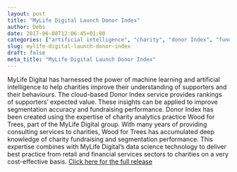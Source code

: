 ```yaml
---
layout: post
title: "MyLife Digital Launch Donor Index"
author: Debs
date: 2017-06-08T12:06:45+01:00
categories: ["artificial intelligence", "charity", "donor Index", "fundraising", "GDPR", "machine learning", "Opinions"]
slug: mylife-digital-launch-donor-index
draft: false
meta_title: "MyLife Digital Launch Donor Index"
---
```


MyLife Digital has harnessed the power of machine learning and artificial intelligence to help charities improve their understanding of supporters and their behaviours. The cloud-based Donor Index service provides rankings of supporters’ expected value. These insights can be applied to improve segmentation accuracy and fundraising performance. Donor Index has been created using the expertise of charity analytics practice Wood for Trees, part of the MyLife Digital group. With many years of providing consulting services to charities, Wood for Trees has accumulated deep knowledge of charity fundraising and segmentation performance. This expertise combines with MyLife Digital’s data science technology to deliver best practice from retail and financial services sectors to charities on a very cost-effective basis. [Click here for the full release](https://consentric.io/wp-content/uploads/2017/06/MyLife-Digital-brings-machine-learning-to-charities-8-June.pdf)